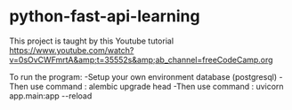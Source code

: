# python-fast-api-learning
This project is taught by this Youtube tutorial https://www.youtube.com/watch?v=0sOvCWFmrtA&amp;t=35552s&amp;ab_channel=freeCodeCamp.org

To run the program:
  -Setup your own environment database (postgresql)
  -Then use command : alembic upgrade head
  -Then use command : uvicorn app.main:app --reload
 

